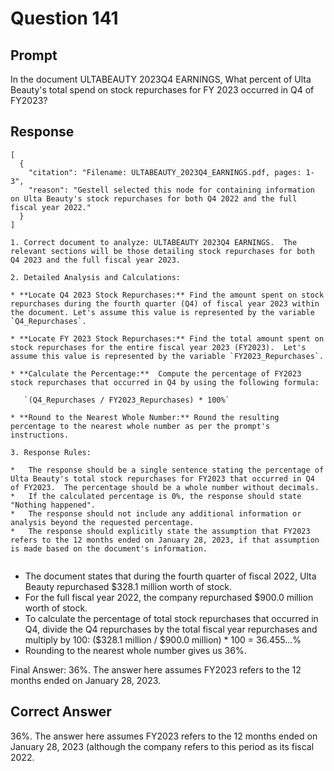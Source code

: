 # Question 141

## Prompt

In the document ULTABEAUTY 2023Q4 EARNINGS, What percent of Ulta Beauty's total spend on stock repurchases for FY 2023 occurred in Q4 of FY2023?

## Response

```results
[
  {
    "citation": "Filename: ULTABEAUTY_2023Q4_EARNINGS.pdf, pages: 1-3",
    "reason": "Gestell selected this node for containing information on Ulta Beauty's stock repurchases for both Q4 2022 and the full fiscal year 2022."
  }
]
```

```cot
1. Correct document to analyze: ULTABEAUTY 2023Q4 EARNINGS.  The relevant sections will be those detailing stock repurchases for both Q4 2023 and the full fiscal year 2023.

2. Detailed Analysis and Calculations:

* **Locate Q4 2023 Stock Repurchases:** Find the amount spent on stock repurchases during the fourth quarter (Q4) of fiscal year 2023 within the document. Let's assume this value is represented by the variable `Q4_Repurchases`.

* **Locate FY 2023 Stock Repurchases:** Find the total amount spent on stock repurchases for the entire fiscal year 2023 (FY2023).  Let's assume this value is represented by the variable `FY2023_Repurchases`.

* **Calculate the Percentage:**  Compute the percentage of FY2023 stock repurchases that occurred in Q4 by using the following formula:

   `(Q4_Repurchases / FY2023_Repurchases) * 100%`

* **Round to the Nearest Whole Number:** Round the resulting percentage to the nearest whole number as per the prompt's instructions.

3. Response Rules:

*   The response should be a single sentence stating the percentage of Ulta Beauty's total stock repurchases for FY2023 that occurred in Q4 of FY2023.  The percentage should be a whole number without decimals.
*   If the calculated percentage is 0%, the response should state "Nothing happened".
*   The response should not include any additional information or analysis beyond the requested percentage.
*   The response should explicitly state the assumption that FY2023 refers to the 12 months ended on January 28, 2023, if that assumption is made based on the document's information.


```

- The document states that during the fourth quarter of fiscal 2022, Ulta Beauty repurchased $328.1 million worth of stock.
- For the full fiscal year 2022, the company repurchased $900.0 million worth of stock.
- To calculate the percentage of total stock repurchases that occurred in Q4, divide the Q4 repurchases by the total fiscal year repurchases and multiply by 100: ($328.1 million / $900.0 million) \* 100 = 36.455...%
- Rounding to the nearest whole number gives us 36%.

Final Answer: 36%. The answer here assumes FY2023 refers to the 12 months ended on January 28, 2023.

## Correct Answer

36%. The answer here assumes FY2023 refers to the 12 months ended on January 28, 2023 (although the company refers to this period as its fiscal 2022.
